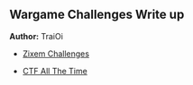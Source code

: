 ## Wargame Challenges Write up

**Author:** TraiOi

 * [Zixem Challenges](https://github.com/TraiOi/Wargame_WriteUp/blob/master/Zixem/README.md)
 
 * [CTF All The Time](https://github.com/TraiOi/Wargame_WriteUp/blob/master/ctfs/README.md)
